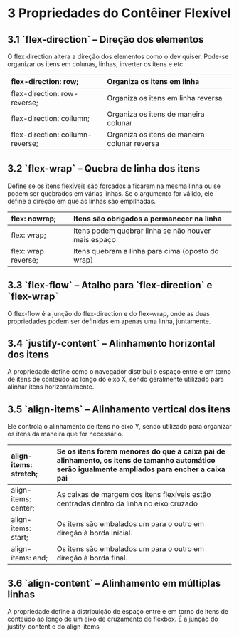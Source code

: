# 3 Propriedades do Contêiner Flexível

## 3.1 \`flex-direction\` – Direção dos elementos

O flex direction altera a direção dos elementos como o dev quiser. Pode-se organizar os itens em colunas, linhas, inverter os itens e etc.

| flex-direction: row; | Organiza os itens em linha  |
| :---- | :---- |
| flex-direction: row-reverse; | Organiza os itens em linha reversa |
| flex-direction: collumn; | Organiza os itens de maneira colunar |
| flex-direction: collumn-reverse; | Organiza os itens de maneira colunar reversa |

## 3.2 \`flex-wrap\` – Quebra de linha dos itens

Define se os itens flexíveis são forçados a ficarem na mesma linha ou se podem ser quebrados em várias linhas. Se o argumento for válido, ele define a direção em que as linhas são empilhadas.

| flex: nowrap; | Itens são obrigados a permanecer na linha |
| :---- | :---- |
| flex: wrap; | Itens podem quebrar linha se não houver mais espaço |
| flex: wrap reverse; | Itens quebram a linha para cima (oposto do wrap) |

## 3.3 \`flex-flow\` – Atalho para \`flex-direction\` e \`flex-wrap\`

O flex-flow é a junção do flex-direction e do flex-wrap, onde as duas propriedades podem ser definidas em apenas uma linha, juntamente.

## 3.4 \`justify-content\` – Alinhamento horizontal dos itens

A propriedade define como o navegador distribui o espaço entre e em torno de itens de conteúdo ao longo do eixo X, sendo geralmente utilizado para alinhar itens horizontalmente.

## 3.5 \`align-items\` – Alinhamento vertical dos itens

Ele controla o alinhamento de itens no eixo Y, sendo utilizado para organizar os itens da maneira que for necessário.

| align-items: stretch; | Se os itens forem menores do que a caixa pai de alinhamento, os itens de tamanho automático serão igualmente ampliados para encher a caixa pai |
| :---- | :---- |
| align-items: center; | As caixas de margem dos itens flexíveis estão centradas dentro da linha no eixo cruzado |
| align-items: start; | Os itens são embalados um para o outro em direção à borda inicial. |
| align-items: end; | Os itens são embalados um para o outro em direção à borda final. |

## 3.6 \`align-content\` – Alinhamento em múltiplas linhas

A propriedade define a distribuição de espaço entre e em torno de itens de conteúdo ao longo de um eixo de cruzamento de flexbox. É a junção do justify-content e do align-items
